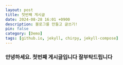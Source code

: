 ```yaml
---
layout: post
title: 첫번째 게시글
date: 2024-08-28 16:01 +0900
description: 블로그를 만들고 글쓰기!
pin: false
category: [Demo]
tags: [github.io, jekyll, chirpy, jekyll-compose]
---
```


### 안녕하세요. 첫번째 게시글입니다 잘부탁드립니다
